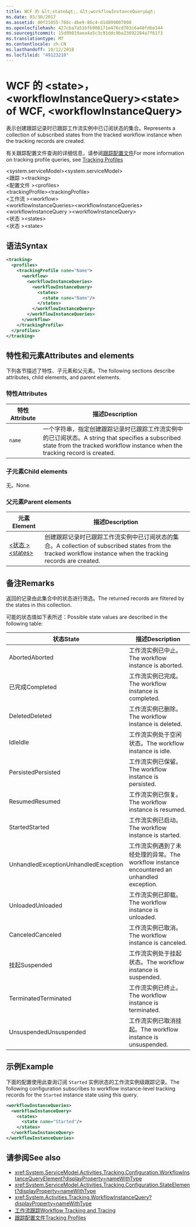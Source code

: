 ```yaml
---
title: WCF 的 &lt;state&gt;，&lt;workflowInstanceQuery&gt;
ms.date: 03/30/2017
ms.assetid: 40f21055-766c-4be9-86c4-d1d899007098
ms.openlocfilehash: 427cba7a51bfb908171e476cd703c6a40fd6e144
ms.sourcegitcommit: 15d99019aea4a5c3c91ddc9ba23692284a7f61f3
ms.translationtype: MT
ms.contentlocale: zh-CN
ms.lasthandoff: 10/12/2018
ms.locfileid: "49123210"
---
```

# <a name="ltstategt-of-wcf-ltworkflowinstancequerygt"></a><span data-ttu-id="fb477-102">WCF 的 &lt;state&gt;，&lt;workflowInstanceQuery&gt;</span><span class="sxs-lookup"><span data-stu-id="fb477-102">&lt;state&gt; of WCF, &lt;workflowInstanceQuery&gt;</span></span>
<span data-ttu-id="fb477-103">表示创建跟踪记录时已跟踪工作流实例中已订阅状态的集合。</span><span class="sxs-lookup"><span data-stu-id="fb477-103">Represents a collection of subscribed states from the tracked workflow instance when the tracking records are created.</span></span>  
  
 <span data-ttu-id="fb477-104">有关跟踪配置文件查询的详细信息，请参阅[跟踪配置文件](../../../../../docs/framework/windows-workflow-foundation/tracking-profiles.md)</span><span class="sxs-lookup"><span data-stu-id="fb477-104">For more information on tracking profile queries, see [Tracking Profiles](../../../../../docs/framework/windows-workflow-foundation/tracking-profiles.md)</span></span>  
  
<span data-ttu-id="fb477-105">\<system.serviceModel></span><span class="sxs-lookup"><span data-stu-id="fb477-105">\<system.serviceModel></span></span>  
<span data-ttu-id="fb477-106">\<跟踪 ></span><span class="sxs-lookup"><span data-stu-id="fb477-106">\<tracking></span></span>  
<span data-ttu-id="fb477-107">\<配置文件 ></span><span class="sxs-lookup"><span data-stu-id="fb477-107">\<profiles></span></span>  
<span data-ttu-id="fb477-108">\<trackingProfile></span><span class="sxs-lookup"><span data-stu-id="fb477-108">\<trackingProfile></span></span>  
<span data-ttu-id="fb477-109">\<工作流 ></span><span class="sxs-lookup"><span data-stu-id="fb477-109">\<workflow></span></span>  
<span data-ttu-id="fb477-110">\<workflowInstanceQueries></span><span class="sxs-lookup"><span data-stu-id="fb477-110">\<workflowInstanceQueries></span></span>  
<span data-ttu-id="fb477-111">\<workflowInstanceQuery ></span><span class="sxs-lookup"><span data-stu-id="fb477-111">\<workflowInstanceQuery></span></span>  
<span data-ttu-id="fb477-112">\<状态 ></span><span class="sxs-lookup"><span data-stu-id="fb477-112">\<states></span></span>  
<span data-ttu-id="fb477-113">\<状态 ></span><span class="sxs-lookup"><span data-stu-id="fb477-113">\<state></span></span>  
  
## <a name="syntax"></a><span data-ttu-id="fb477-114">语法</span><span class="sxs-lookup"><span data-stu-id="fb477-114">Syntax</span></span>  
  
```xml
<tracking>
  <profiles>
    <trackingProfile name="Name">
      <workflow>
        <workflowInstanceQueries>
          <workflowInstanceQuery>
            <states>
              <state name="Name"/>
            </states>
          </workflowInstanceQuery>
        </workflowInstanceQueries>
      </workflow>
    </trackingProfile>
  </profiles>
</tracking>  
```
  
## <a name="attributes-and-elements"></a><span data-ttu-id="fb477-115">特性和元素</span><span class="sxs-lookup"><span data-stu-id="fb477-115">Attributes and elements</span></span>

<span data-ttu-id="fb477-116">下列各节描述了特性、子元素和父元素。</span><span class="sxs-lookup"><span data-stu-id="fb477-116">The following sections describe attributes, child elements, and parent elements.</span></span>
  
### <a name="attributes"></a><span data-ttu-id="fb477-117">特性</span><span class="sxs-lookup"><span data-stu-id="fb477-117">Attributes</span></span>

|<span data-ttu-id="fb477-118">特性</span><span class="sxs-lookup"><span data-stu-id="fb477-118">Attribute</span></span>|<span data-ttu-id="fb477-119">描述</span><span class="sxs-lookup"><span data-stu-id="fb477-119">Description</span></span>|  
|---------------|-----------------|  
|`name`|<span data-ttu-id="fb477-120">一个字符串，指定创建跟踪记录时已跟踪工作流实例中的已订阅状态。</span><span class="sxs-lookup"><span data-stu-id="fb477-120">A string that specifies a subscribed state from the tracked workflow instance when the tracking record is created.</span></span>|  
  
### <a name="child-elements"></a><span data-ttu-id="fb477-121">子元素</span><span class="sxs-lookup"><span data-stu-id="fb477-121">Child elements</span></span>

<span data-ttu-id="fb477-122">无。</span><span class="sxs-lookup"><span data-stu-id="fb477-122">None.</span></span>

### <a name="parent-elements"></a><span data-ttu-id="fb477-123">父元素</span><span class="sxs-lookup"><span data-stu-id="fb477-123">Parent elements</span></span>

|<span data-ttu-id="fb477-124">元素</span><span class="sxs-lookup"><span data-stu-id="fb477-124">Element</span></span>|<span data-ttu-id="fb477-125">描述</span><span class="sxs-lookup"><span data-stu-id="fb477-125">Description</span></span>|  
|-------------|-----------------|  
|[<span data-ttu-id="fb477-126">\<状态 ></span><span class="sxs-lookup"><span data-stu-id="fb477-126">\<states></span></span>](states-of-wcf-workflowinstancequery.md)|<span data-ttu-id="fb477-127">创建跟踪记录时已跟踪工作流实例中已订阅状态的集合。</span><span class="sxs-lookup"><span data-stu-id="fb477-127">A collection of subscribed states from the tracked workflow instance when the tracking records are created.</span></span>|  
  
## <a name="remarks"></a><span data-ttu-id="fb477-128">备注</span><span class="sxs-lookup"><span data-stu-id="fb477-128">Remarks</span></span>  

<span data-ttu-id="fb477-129">返回的记录由此集合中的状态进行筛选。</span><span class="sxs-lookup"><span data-stu-id="fb477-129">The returned records are filtered by the states in this collection.</span></span>  
  
<span data-ttu-id="fb477-130">可能的状态值如下表所述：</span><span class="sxs-lookup"><span data-stu-id="fb477-130">Possible state values are described in the following table:</span></span>
  
|<span data-ttu-id="fb477-131">状态</span><span class="sxs-lookup"><span data-stu-id="fb477-131">State</span></span>|<span data-ttu-id="fb477-132">描述</span><span class="sxs-lookup"><span data-stu-id="fb477-132">Description</span></span>|  
|-----------|-----------------|  
|<span data-ttu-id="fb477-133">Aborted</span><span class="sxs-lookup"><span data-stu-id="fb477-133">Aborted</span></span>|<span data-ttu-id="fb477-134">工作流实例已中止。</span><span class="sxs-lookup"><span data-stu-id="fb477-134">The workflow instance is aborted.</span></span>|  
|<span data-ttu-id="fb477-135">已完成</span><span class="sxs-lookup"><span data-stu-id="fb477-135">Completed</span></span>|<span data-ttu-id="fb477-136">工作流实例已完成。</span><span class="sxs-lookup"><span data-stu-id="fb477-136">The workflow instance is completed.</span></span>|  
|<span data-ttu-id="fb477-137">Deleted</span><span class="sxs-lookup"><span data-stu-id="fb477-137">Deleted</span></span>|<span data-ttu-id="fb477-138">工作流实例已删除。</span><span class="sxs-lookup"><span data-stu-id="fb477-138">The workflow instance is deleted.</span></span>|  
|<span data-ttu-id="fb477-139">Idle</span><span class="sxs-lookup"><span data-stu-id="fb477-139">Idle</span></span>|<span data-ttu-id="fb477-140">工作流实例处于空闲状态。</span><span class="sxs-lookup"><span data-stu-id="fb477-140">The workflow instance is idle.</span></span>|  
|<span data-ttu-id="fb477-141">Persisted</span><span class="sxs-lookup"><span data-stu-id="fb477-141">Persisted</span></span>|<span data-ttu-id="fb477-142">工作流实例已保留。</span><span class="sxs-lookup"><span data-stu-id="fb477-142">The workflow instance is persisted.</span></span>|  
|<span data-ttu-id="fb477-143">Resumed</span><span class="sxs-lookup"><span data-stu-id="fb477-143">Resumed</span></span>|<span data-ttu-id="fb477-144">工作流实例已恢复。</span><span class="sxs-lookup"><span data-stu-id="fb477-144">The workflow instance is resumed.</span></span>|  
|<span data-ttu-id="fb477-145">Started</span><span class="sxs-lookup"><span data-stu-id="fb477-145">Started</span></span>|<span data-ttu-id="fb477-146">工作流实例已启动。</span><span class="sxs-lookup"><span data-stu-id="fb477-146">The workflow instance is started.</span></span>|  
|<span data-ttu-id="fb477-147">UnhandledException</span><span class="sxs-lookup"><span data-stu-id="fb477-147">UnhandledException</span></span>|<span data-ttu-id="fb477-148">工作流实例遇到了未经处理的异常。</span><span class="sxs-lookup"><span data-stu-id="fb477-148">The workflow instance encountered an unhandled exception.</span></span>|  
|<span data-ttu-id="fb477-149">Unloaded</span><span class="sxs-lookup"><span data-stu-id="fb477-149">Unloaded</span></span>|<span data-ttu-id="fb477-150">工作流实例已卸载。</span><span class="sxs-lookup"><span data-stu-id="fb477-150">The workflow instance is unloaded.</span></span>|  
|<span data-ttu-id="fb477-151">Canceled</span><span class="sxs-lookup"><span data-stu-id="fb477-151">Canceled</span></span>|<span data-ttu-id="fb477-152">工作流实例已取消。</span><span class="sxs-lookup"><span data-stu-id="fb477-152">The workflow instance is canceled.</span></span>|  
|<span data-ttu-id="fb477-153">挂起</span><span class="sxs-lookup"><span data-stu-id="fb477-153">Suspended</span></span>|<span data-ttu-id="fb477-154">工作流实例处于挂起状态。</span><span class="sxs-lookup"><span data-stu-id="fb477-154">The workflow instance is suspended.</span></span>|  
|<span data-ttu-id="fb477-155">Terminated</span><span class="sxs-lookup"><span data-stu-id="fb477-155">Terminated</span></span>|<span data-ttu-id="fb477-156">工作流实例已终止。</span><span class="sxs-lookup"><span data-stu-id="fb477-156">The workflow instance is terminated.</span></span>|  
|<span data-ttu-id="fb477-157">Unsuspended</span><span class="sxs-lookup"><span data-stu-id="fb477-157">Unsuspended</span></span>|<span data-ttu-id="fb477-158">工作流实例已取消挂起。</span><span class="sxs-lookup"><span data-stu-id="fb477-158">The workflow instance is unsuspended.</span></span>|  
  
## <a name="example"></a><span data-ttu-id="fb477-159">示例</span><span class="sxs-lookup"><span data-stu-id="fb477-159">Example</span></span>

<span data-ttu-id="fb477-160">下面的配置使用此查询订阅 `Started` 实例状态的工作流实例级跟踪记录。</span><span class="sxs-lookup"><span data-stu-id="fb477-160">The following configuration subscribes to workflow instance-level tracking records for the `Started` instance state using this query.</span></span>  
  
```xml
<workflowInstanceQueries>
  <workflowInstanceQuery>  
    <states>  
      <state name="Started"/>  
    </states>  
  </workflowInstanceQuery>  
</workflowInstanceQueries>
```  
  
## <a name="see-also"></a><span data-ttu-id="fb477-161">请参阅</span><span class="sxs-lookup"><span data-stu-id="fb477-161">See also</span></span>

- <xref:System.ServiceModel.Activities.Tracking.Configuration.WorkflowInstanceQueryElement?displayProperty=nameWithType>
- <xref:System.ServiceModel.Activities.Tracking.Configuration.StateElement?displayProperty=nameWithType>
- <xref:System.Activities.Tracking.WorkflowInstanceQuery?displayProperty=nameWithType>
- [<span data-ttu-id="fb477-162">工作流跟踪</span><span class="sxs-lookup"><span data-stu-id="fb477-162">Workflow Tracking and Tracing</span></span>](../../../../../docs/framework/windows-workflow-foundation/workflow-tracking-and-tracing.md)
- [<span data-ttu-id="fb477-163">跟踪配置文件</span><span class="sxs-lookup"><span data-stu-id="fb477-163">Tracking Profiles</span></span>](../../../../../docs/framework/windows-workflow-foundation/tracking-profiles.md)
